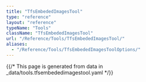 ```yaml
---
title: "TfsEmbededImagesTool"
type: "reference"
layout: "reference"
typeName: "Tools"
className: "TfsEmbededImagesTool"
url: "/Reference/Tools/TfsEmbededImagesTool/"
aliases:
  - "/Reference/Tools/TfsEmbededImagesToolOptions/"
---
```


{{/* This page is generated from data in _data/tools.tfsembededimagestool.yaml */}}
